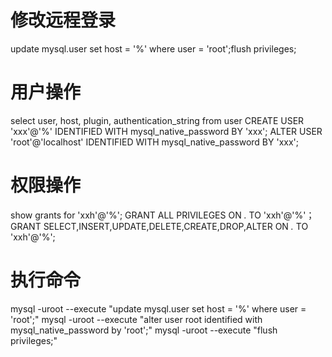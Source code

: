# 修改远程登录
update mysql.user set host = '%' where user = 'root';flush privileges;

# 用户操作
select user, host, plugin, authentication_string from user
CREATE USER 'xxx'@'%' IDENTIFIED WITH mysql_native_password BY 'xxx';
ALTER USER 'root'@'localhost' IDENTIFIED WITH mysql_native_password BY 'xxx';

# 权限操作
show grants for 'xxh'@'%';
GRANT ALL PRIVILEGES ON *.* TO 'xxh'@'%'；
GRANT SELECT,INSERT,UPDATE,DELETE,CREATE,DROP,ALTER ON *.* TO 'xxh'@'%';

# 执行命令
mysql -uroot --execute "update mysql.user set host = '%' where user = 'root';"
mysql -uroot --execute "alter user root identified with mysql_native_password by 'root';"
mysql -uroot --execute "flush privileges;"